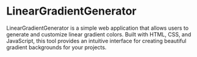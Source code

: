 # LinearGradientGenerator
LinearGradientGenerator is a simple web application that allows users to generate and customize linear gradient colors. Built with HTML, CSS, and JavaScript, this tool provides an intuitive interface for creating beautiful gradient backgrounds for your projects.
